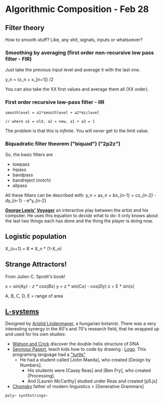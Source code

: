 # Algorithmic Composition - Feb 28


## Filter theory
How to smooth stuff? Like, any shit, signals, inputs or whatsoever?


### Smoothing by averaging (first order non-recursive low pass filter - FIR)
Just take the previous input level and average it with the last one.

y_n = (x_n + x_[n+1]) /2

You can also take the XX first values and average them all (XX order).


### First order recursive low-pass filter - IIR

```
smoothlevel = a1*smoothlevel + a2*miclevel

// where a1 = old, a2 = new, a1 + a2 = 1
```

The problem is that this is *infinite*. You will *never* get to the limit value.


### Biquadratic filter theorem ("biquad") ("2p2z")
So, the basic filters are
- lowpass
- hipass
- bandpass
- bandreject (notch)
- allpass

All these filters can be described with:
y_n = a*x_n + b*x_{n-1} + c*x_{n-2} - d*y_{n-1} - e*y_{n-2}

**[George Lewis'](https://en.wikipedia.org/wiki/George_Lewis_(trombonist)) [Voyager](https://www.youtube.com/watch?v=hO47LiHsFtc)** an interactive play between the artist and his computer. He uses this equation to *decide* what to do: it only knows about the last two things each has done and the thing the player is doing now.



## Logistic population

X_{n+1} = R * X_n * (1-X_n)



## Strange Attractors!
From Julien C. Sprott's book!

x =     sin(A*y) - z * cos(B*x)
y = z * sin(C*x) -     cos(D*y)
z = E * sin(x)

A, B, C, D, E = range of area


## [L-systems](https://en.wikipedia.org/wiki/L-system)
Designed by [Aristid Lindenmayer](https://en.wikipedia.org/wiki/Aristid_Lindenmayer), a hungarian botanist. There was a very interesting synergy in the 60's and 70's research field, that he wrapped up and used for his own studies:
- [Watson and Crick](http://www.history.com/this-day-in-history/watson-and-crick-discover-chemical-structure-of-dna) discover the double-helix structure of DNA
- [Seymour Papert](https://en.wikipedia.org/wiki/Seymour_Papert), teach kids how to code by drawing : [Logo](https://en.wikipedia.org/wiki/Logo_(programming_language)). This programing language had a ["turtle"](https://en.wikipedia.org/wiki/Turtle_(robot))
  - He had a student called [John Maeda], who created [Design by Numbers].
	- His students were [Casey Reas] and [Ben Fry], who created [Processing].
	- And [Lauren McCarthy] studied under Reas and created [p5.js]
- [Chomsky](https://en.wikipedia.org/wiki/Noam_Chomsky) father of modern linguistics > [Generative Grammars]




`poly~ synthstrings~ `
